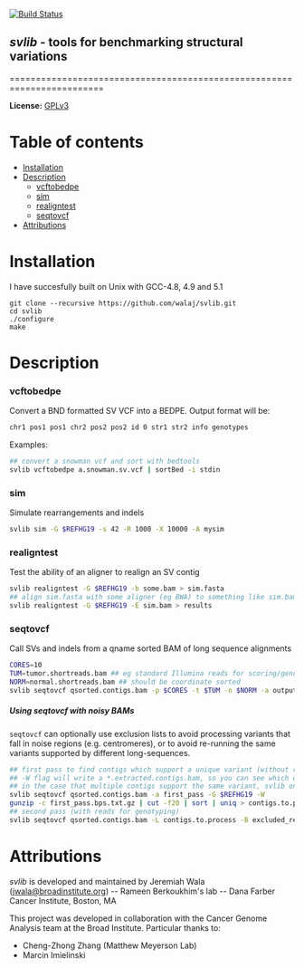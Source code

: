 [![Build Status](https://travis-ci.org/walaj/svlib.svg?branch=master)](https://travis-ci.org/walaj/svlib)

## *svlib* - tools for benchmarking structural variations
========================================================================

**License:** [GPLv3][license]

Table of contents
=================

  * [Installation](#gh-md-toc)
  * [Description](#description)
    * [vcftobedpe](#vcftobedpe)
    * [sim](#sim)
    * [realigntest](#realigntest)
    * [seqtovcf](#seqtovcf)
  * [Attributions](#attributions)

Installation
============
I have succesfully built on Unix with GCC-4.8, 4.9 and 5.1

```
git clone --recursive https://github.com/walaj/svlib.git
cd svlib
./configure
make 
```

Description
===========

### vcftobedpe
Convert a BND formatted SV VCF into a BEDPE. Output format will be:
```bash
chr1 pos1 pos1 chr2 pos2 pos2 id 0 str1 str2 info genotypes
```
Examples:
```bash
## convert a snowman vcf and sort with bedtools
svlib vcftobedpe a.snowman.sv.vcf | sortBed -i stdin
```

### sim
Simulate rearrangements and indels
```bash
svlib sim -G $REFHG19 -s 42 -R 1000 -X 10000 -A mysim
```

### realigntest
Test the ability of an aligner to realign an SV contig
```bash
svlib realigntest -G $REFHG19 -b some.bam > sim.fasta
## align sim.fasta with some aligner (eg BWA) to something like sim.bam
svlib realigntest -G $REFHG19 -E sim.bam > results
```

### seqtovcf
Call SVs and indels from a qname sorted BAM of long sequence alignments
```bash
CORES=10
TUM=tumor.shortreads.bam ## eg standard Illumina reads for scoring/genotyping
NORM=normal.shortreads.bam ## should be coordinate sorted
svlib seqtovcf qsorted.contigs.bam -p $CORES -t $TUM -n $NORM -a output_id -G $REFHG19
```

##### Using seqtovcf with noisy BAMs
``seqtovcf`` can optionally use exclusion lists to avoid processing variants that 
fall in noise regions (e.g. centromeres), or to avoid re-running the same variants
supported by different long-sequences.

```bash
## first pass to find contigs which support a unique variant (without reads for speed)
## -W flag will write a *.extracted.contigs.bam, so you can see which ones were chosen
## in the case that multiple contigs support the same variant, svlib only uses the highest quality contig
svlib seqtovcf qsorted.contigs.bam -a first_pass -G $REFHG19 -W
gunzip -c first_pass.bps.txt.gz | cut -f20 | sort | uniq > contigs.to.process
## second pass (with reads for genotyping)
svlib seqtovcf qsorted.contigs.bam -L contigs.to.process -B excluded_regions.bed -a second_pass -t $TUM -n $NORM
```

Attributions
============

*svlib* is developed and maintained by Jeremiah Wala (jwala@broadinstitute.org) --  Rameen Berkoukhim's lab -- Dana Farber Cancer Institute, Boston, MA

This project was developed in collaboration with the Cancer Genome Analysis team at the Broad Institute. Particular thanks to:
* Cheng-Zhong Zhang (Matthew Meyerson Lab)
* Marcin Imielinski

[license]: https://github.com/walaj/svlib/blob/master/LICENSE
